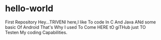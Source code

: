 # hello-world
First Repository
Hey...TRIVENI here,I like To code In C And Java ANd some basic Of Android
That's Why I used To Come HERE tO giTHub just TO Testen My coding Capabilities.
